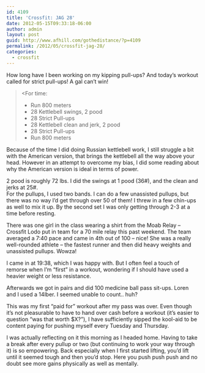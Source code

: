 ```yaml
---
id: 4109
title: 'Crossfit: JAG 28'
date: 2012-05-15T09:33:18-06:00
author: admin
layout: post
guid: http://www.afhill.com/gothedistance/?p=4109
permalink: /2012/05/crossfit-jag-28/
categories:
  - crossfit
---
```

How long have I been working on my kipping pull-ups? And today&#8217;s workout called for strict pull-ups! A gal can&#8217;t win!

> <For time: 
> 
>   * Run 800 meters
>   * 28 Kettlebell swings, 2 pood
>   * 28 Strict Pull-ups
>   * 28 Kettlebell clean and jerk, 2 pood
>   * 28 Strict Pull-ups
>   * Run 800 meters</blockquote> 
> 
> Because of the time I did doing Russian kettlebell work, I still struggle a bit with the American version, that brings the kettlebell all the way above your head. However in an attempt to overcome my bias, I did some reading about why the American version is ideal in terms of power. 
> 
> 2 pood is roughly 72 lbs. I did the swings at 1 pood (36#), and the clean and jerks at 25#.  
> For the pullups, I used two bands. I can do a few unassisted pullups, but there was no way I&#8217;d get through over 50 of them! I threw in a few chin-ups as well to mix it up. By the second set I was only getting through 2-3 at a time before resting. 
> 
> There was one girl in the class wearing a shirt from the Moab Relay &#8211; Crossfit Lodo put in team for a 70 mile relay this past weekend. The team averaged a 7:40 pace and came in 4th out of 100 &#8211; nice! She was a really well-rounded athlete &#8211; the fastest runner and then did heavy weights and unassisted pullups. Wowza! 
> 
> I came in at 19:38, which I was happy with. But I often feel a touch of remorse when I&#8217;m &#8220;first&#8221; in a workout, wondering if I should have used a heavier weight or less resistance. 
> 
> Afterwards we got in pairs and did 100 medicine ball pass sit-ups. Loren and I used a 14lber. I seemed unable to count.. huh?
> 
> This was my first &#8220;paid for&#8221; workout after my pass was over. Even though it&#8217;s not pleasurable to have to hand over cash before a workout (it&#8217;s easier to question &#8220;was that worth $X?&#8221;), I have sufficiently sipped the kool-aid to be content paying for pushing myself every Tuesday and Thursday. 
> 
> I was actually reflecting on it this morning as I headed home. Having to take a break after every pullup or two (but continuing to work your way through it) is so empowering. Back especially when I first started lifting, you&#8217;d lift until it seemed tough and then you&#8217;d stop. Here you push push push and no doubt see more gains physically as well as mentally.